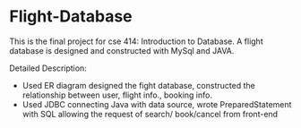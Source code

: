 # Flight-Database

This is the final project for cse 414: Introduction to Database.
A flight database is designed and constructed with MySql and JAVA.

Detailed Description:
* Used ER diagram designed the fight database, constructed the relationship between user, flight info., booking info.
* Used JDBC connecting Java with data source, wrote PreparedStatement with SQL allowing the request of search/ book/cancel from front-end
